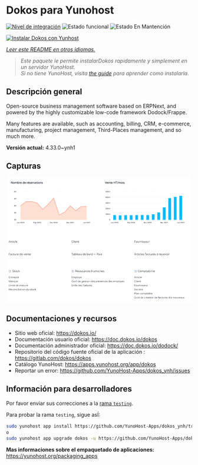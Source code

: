 <!--
Este archivo README esta generado automaticamente<https://github.com/YunoHost/apps/tree/master/tools/readme_generator>
No se debe editar a mano.
-->

# Dokos para Yunohost

[![Nivel de integración](https://dash.yunohost.org/integration/dokos.svg)](https://ci-apps.yunohost.org/ci/apps/dokos/) ![Estado funcional](https://ci-apps.yunohost.org/ci/badges/dokos.status.svg) ![Estado En Mantención](https://ci-apps.yunohost.org/ci/badges/dokos.maintain.svg)

[![Instalar Dokos con Yunhost](https://install-app.yunohost.org/install-with-yunohost.svg)](https://install-app.yunohost.org/?app=dokos)

*[Leer este README en otros idiomas.](./ALL_README.md)*

> *Este paquete le permite instalarDokos rapidamente y simplement en un servidor YunoHost.*  
> *Si no tiene YunoHost, visita [the guide](https://yunohost.org/install) para aprender como instalarla.*

## Descripción general

Open-source business management software based on ERPNext, and powered by the highly customizable low-code framework Dodock/Frappe.

Many features are available, such as accounting, billing, CRM, e-commerce, manufacturing, project management, Third-Places management, and so much more.



**Versión actual:** 4.33.0~ynh1

## Capturas

![Captura de Dokos](./doc/screenshots/dashboard.png)

## Documentaciones y recursos

- Sitio web oficial: <https://dokos.io/>
- Documentación usuario oficial: <https://doc.dokos.io/dokos>
- Documentación administrador oficial: <https://doc.dokos.io/dodock/>
- Repositorio del código fuente oficial de la aplicación : <https://gitlab.com/dokos/dokos>
- Catálogo YunoHost: <https://apps.yunohost.org/app/dokos>
- Reportar un error: <https://github.com/YunoHost-Apps/dokos_ynh/issues>

## Información para desarrolladores

Por favor enviar sus correcciones a la [rama `testing`](https://github.com/YunoHost-Apps/dokos_ynh/tree/testing).

Para probar la rama `testing`, sigue asÍ:

```bash
sudo yunohost app install https://github.com/YunoHost-Apps/dokos_ynh/tree/testing --debug
o
sudo yunohost app upgrade dokos -u https://github.com/YunoHost-Apps/dokos_ynh/tree/testing --debug
```

**Mas informaciones sobre el empaquetado de aplicaciones:** <https://yunohost.org/packaging_apps>
